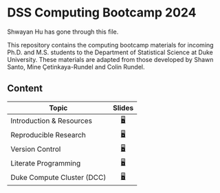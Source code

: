 # DSS Computing Bootcamp 2024

Shwayan Hu has gone through this file.

This repository contains the computing bootcamp materials for incoming Ph.D. and M.S. students to the Department of Statistical Science at Duke University. These materials are adapted from those developed by Shawn Santo, Mine Çetinkaya-Rundel and Colin Rundel.

## Content

| Topic                      |                                                        Slides                                                         |
|------------------------|:---------------------------------------------:|
| Introduction & Resources   | [:desktop_computer:](https://dukestatsci.github.io/computing_bootcamp_2024/slides/01_introduction_and_resources.html) |
| Reproducible Research      |   [:desktop_computer:](https://dukestatsci.github.io/computing_bootcamp_2024/slides/02_reproducible_research.html)    |
| Version Control            |      [:desktop_computer:](https://dukestatsci.github.io/computing_bootcamp_2024/slides/03_version_control.html)       |
| Literate Programming       |    [:desktop_computer:](https://dukestatsci.github.io/computing_bootcamp_2024/slides/04_literate_programming.html)    |
| Duke Compute Cluster (DCC) |            [:desktop_computer:](https://dukestatsci.github.io/computing_bootcamp_2024/slides/05_dcc.html)             |
